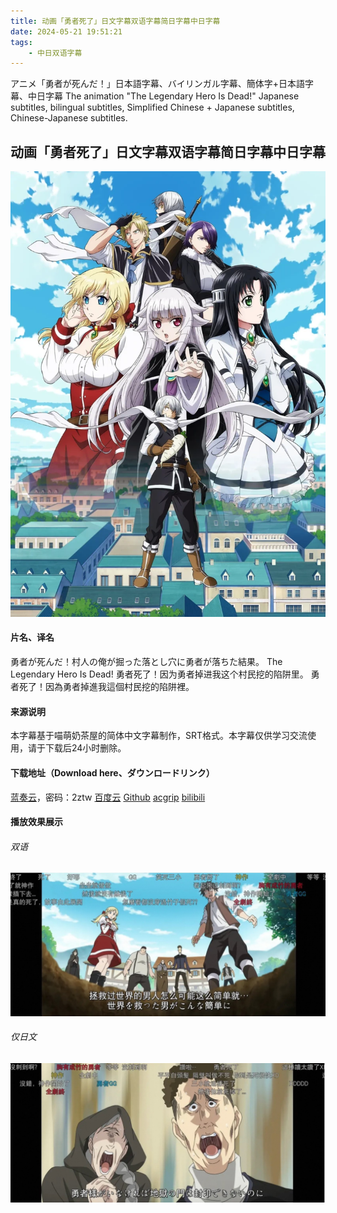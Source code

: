 ```yaml
---
title: 动画「勇者死了」日文字幕双语字幕简日字幕中日字幕
date: 2024-05-21 19:51:21
tags:
    - 中日双语字幕
---
```


アニメ「勇者が死んだ！」日本語字幕、バイリンガル字幕、簡体字+日本語字幕、中日字幕
The animation "The Legendary Hero Is Dead!" Japanese subtitles, bilingual subtitles, Simplified Chinese + Japanese subtitles, Chinese-Japanese subtitles.

<!-- more -->

## 动画「勇者死了」日文字幕双语字幕简日字幕中日字幕

![](https://raw.githubusercontent.com/lwtdzh/imghost/master/img/20241219193414501.webp)

#### 片名、译名
勇者が死んだ！村人の俺が掘った落とし穴に勇者が落ちた結果。
The Legendary Hero Is Dead!
勇者死了！因为勇者掉进我这个村民挖的陷阱里。
勇者死了！因為勇者掉進我這個村民挖的陷阱裡。

#### 来源说明
本字幕基于喵萌奶茶屋的简体中文字幕制作，SRT格式。本字幕仅供学习交流使用，请于下载后24小时删除。

#### 下载地址（Download here、ダウンロードリンク）
[蓝奏云](https://www.lanzoub.com/b0r98mezg)，密码：2ztw
[百度云](https://pan.baidu.com/s/1ITR7te3y6nmzVit4VG6jNA?pwd=xw2m)
[Github](https://github.com/lwtdzh/imghost/blob/master/subs/%E5%8B%87%E8%80%85%E6%AD%BB%E4%BA%86.zip)
[acgrip](https://bbs.acgrip.com/thread-12355-1-1.html)
[bilibili](https://www.bilibili.com/opus/933959205714395219)

#### 播放效果展示
###### 双语
![](https://raw.githubusercontent.com/lwtdzh/imghost/master/img/20241218105341224.jpg)

###### 仅日文
![](https://raw.githubusercontent.com/lwtdzh/imghost/master/img/20241218105345120.jpg)
